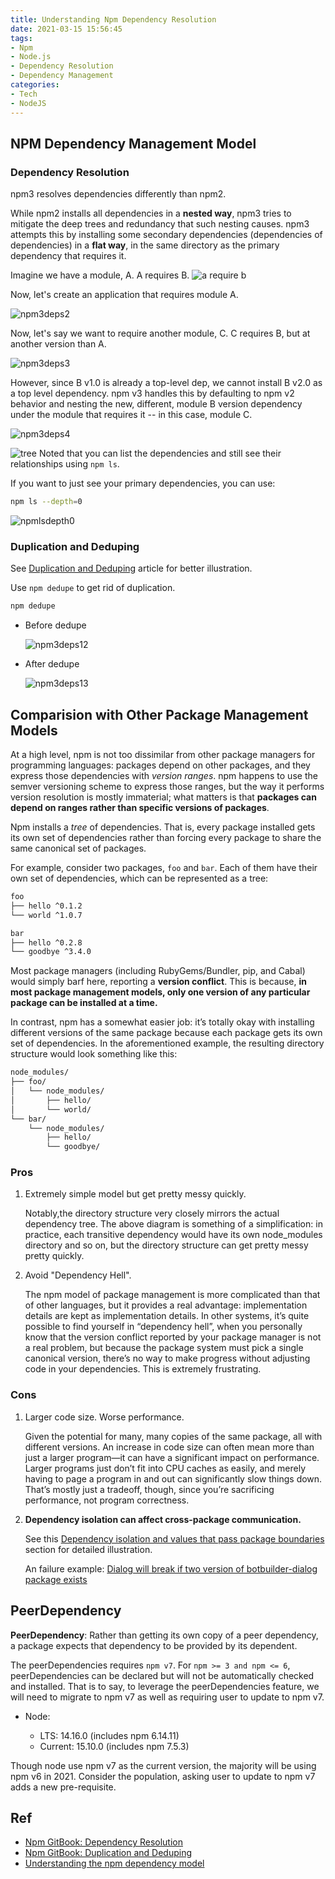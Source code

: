 ```yaml
---
title: Understanding Npm Dependency Resolution
date: 2021-03-15 15:56:45
tags:
- Npm
- Node.js
- Dependency Resolution
- Dependency Management
categories:
- Tech
- NodeJS
---
```


## NPM Dependency Management Model

### Dependency Resolution

npm3 resolves dependencies differently than npm2.

While npm2 installs all dependencies in a **nested way**, npm3 tries to mitigate the deep trees and redundancy that such nesting causes. npm3 attempts this by installing some secondary dependencies (dependencies of dependencies) in a **flat way**, in the same directory as the primary dependency that requires it.

Imagine we have a module, A. A requires B.
![a require b](/images/tech/nodejs/npm-dependency-resolution/a-require-b.png)

Now, let's create an application that requires module A.

![npm3deps2](/images/tech/nodejs/npm-dependency-resolution/npm3deps2.png)

Now, let's say we want to require another module, C. C requires B, but at another version than A.

![npm3deps3](/images/tech/nodejs/npm-dependency-resolution/npm3deps3.png)

However, since B v1.0 is already a top-level dep, we cannot install B v2.0 as a top level dependency. npm v3 handles this by defaulting to npm v2 behavior and nesting the new, different, module B version dependency under the module that requires it -- in this case, module C.

![npm3deps4](/images/tech/nodejs/npm-dependency-resolution/npm3deps4.png)

![tree](/images/tech/nodejs/npm-dependency-resolution/tree.png)
Noted that you can list the dependencies and still see their relationships using `npm ls`.

If you want to just see your primary dependencies, you can use:

```bash
npm ls --depth=0
```
![npmlsdepth0](/images/tech/nodejs/npm-dependency-resolution/npmlsdepth0.png)

### Duplication and Deduping

See [Duplication and Deduping](http://npm.github.io/npm-like-im-5/npm3/duplication.html) article for better illustration.

Use `npm dedupe` to get rid of duplication.

```bash
npm dedupe
```
* Before dedupe
    
    ![npm3deps12](/images/tech/nodejs/npm-dependency-resolution/npm3deps12.png)

* After dedupe
    
    ![npm3deps13](/images/tech/nodejs/npm-dependency-resolution/npm3deps13.png)


## Comparision with Other Package Management Models

At a high level, npm is not too dissimilar from other package managers for programming languages: packages depend on other packages, and they express those dependencies with *version ranges*. npm happens to use the semver versioning scheme to express those ranges, but the way it performs version resolution is mostly immaterial; what matters is that **packages can depend on ranges rather than specific versions of packages**.

Npm installs a *tree* of dependencies. That is, every package installed gets its own set of dependencies rather than forcing every package to share the same canonical set of packages.

For example, consider two packages, `foo` and `bar`. Each of them have their own set of dependencies, which can be represented as a tree:

```bash
foo
├── hello ^0.1.2
└── world ^1.0.7

bar
├── hello ^0.2.8
└── goodbye ^3.4.0
```

Most package managers (including RubyGems/Bundler, pip, and Cabal) would simply barf here, reporting a **version conflict**. This is because, **in most package management models, only one version of any particular package can be installed at a time.**

In contrast, npm has a somewhat easier job: it’s totally okay with installing different versions of the same package because each package gets its own set of dependencies. In the aforementioned example, the resulting directory structure would look something like this:

```bash
node_modules/
├── foo/
│   └── node_modules/
│       ├── hello/
│       └── world/
└── bar/
    └── node_modules/
        ├── hello/
        └── goodbye/
```

### Pros

1. Extremely simple model but get pretty messy quickly.

    Notably,the directory structure very closely mirrors the actual dependency tree. The above diagram is something of a simplification: in practice, each transitive dependency would have its own node_modules directory and so on, but the directory structure can get pretty messy pretty quickly. 

1. Avoid "Dependency Hell".

    The npm model of package management is more complicated than that of other languages, but it provides a real advantage: implementation details are kept as implementation details. In other systems, it’s quite possible to find yourself in “dependency hell”, when you personally know that the version conflict reported by your package manager is not a real problem, but because the package system must pick a single canonical version, there’s no way to make progress without adjusting code in your dependencies. This is extremely frustrating.


### Cons

1. Larger code size. Worse performance.

    Given the potential for many, many copies of the same package, all with different versions. An increase in code size can often mean more than just a larger program—it can have a significant impact on performance. Larger programs just don’t fit into CPU caches as easily, and merely having to page a program in and out can significantly slow things down. That’s mostly just a tradeoff, though, since you’re sacrificing performance, not program correctness.

1. **Dependency isolation can affect cross-package communication.**

    See this [Dependency isolation and values that pass package boundaries](https://lexi-lambda.github.io/blog/2016/08/24/understanding-the-npm-dependency-model/#dependency-isolation-and-values-that-pass-package-boundaries) section for detailed illustration.

    An failure example: [Dialog will break if two version of botbuilder-dialog package exists](https://github.com/microsoft/botbuilder-js/issues/3342)

## PeerDependency

**PeerDependency**: Rather than getting its own copy of a peer dependency, a package expects that dependency to be provided by its dependent.

The peerDependencies requires `npm v7`. For `npm >= 3 and npm <= 6`, peerDependencies can be declared but will not be automatically checked and installed.
That is to say, to leverage the peerDependencies feature, we will need to migrate to npm v7 as well as requiring user to update to npm v7.

* Node:

    * LTS: 14.16.0 (includes npm 6.14.11)
    * Current: 15.10.0 (includes npm 7.5.3)

Though node use npm v7 as the current version, the majority will be using npm v6 in 2021. Consider the population, asking user to update to npm v7 adds a new pre-requisite.


## Ref
* [Npm GitBook: Dependency Resolution](http://npm.github.io/npm-like-im-5/npm3/dependency-resolution.html)
* [Npm GitBook: Duplication and Deduping](http://npm.github.io/npm-like-im-5/npm3/duplication.html)
* [Understanding the npm dependency model](https://lexi-lambda.github.io/blog/2016/08/24/understanding-the-npm-dependency-model/)